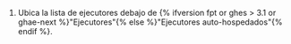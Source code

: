  1. Ubica la lista de ejecutores debajo de {% ifversion fpt or ghes > 3.1 or ghae-next %}"Ejecutores"{% else %}"Ejecutores auto-hospedados"{% endif %}.
